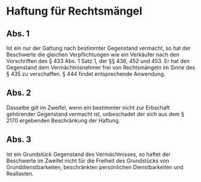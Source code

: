 # Haftung für Rechtsmängel



## Abs. 1

 Ist ein nur der Gattung nach bestimmter Gegenstand vermacht, so hat der Beschwerte die gleichen Verpflichtungen wie ein Verkäufer nach den Vorschriften des § 433 Abs. 1 Satz 1, der §§ 436, 452 und 453. Er hat den Gegenstand dem Vermächtnisnehmer frei von Rechtsmängeln im Sinne des § 435 zu verschaffen. § 444 findet entsprechende Anwendung.

## Abs. 2

 Dasselbe gilt im Zweifel, wenn ein bestimmter nicht zur Erbschaft gehörender Gegenstand vermacht ist, unbeschadet der sich aus dem § 2170 ergebenden Beschränkung der Haftung.

## Abs. 3

 Ist ein Grundstück Gegenstand des Vermächtnisses, so haftet der Beschwerte im Zweifel nicht für die Freiheit des Grundstücks von Grunddienstbarkeiten, beschränkten persönlichen Dienstbarkeiten und Reallasten. 


